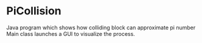 # PiCollision
Java program which shows how colliding block can approximate pi number<br /> Main class launches a GUI to visualize the process.

